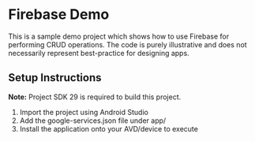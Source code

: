 # Firebase Demo

This is a sample demo project which shows how to use Firebase for performing CRUD operations.
The code is purely illustrative and does not necessarily represent best-practice for designing apps.

## Setup Instructions

**Note:** Project SDK 29 is required to build this project.

1. Import the project using Android Studio
1. Add the google-services.json file under app/
1. Install the application onto your AVD/device to execute